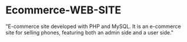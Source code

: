 # Ecommerce-WEB-SITE
"E-commerce site developed with PHP and MySQL. It is an e-commerce site for selling phones, featuring both an admin side and a user side."
